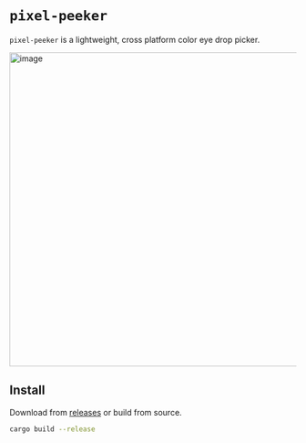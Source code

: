 # `pixel-peeker`

`pixel-peeker` is a lightweight, cross platform color eye drop picker.

<img width="620" height="550" alt="image" src="https://github.com/user-attachments/assets/ae471539-c503-4115-a69c-a065420b4ddb" />

## Install

Download from [releases](https://github.com/kdheepak/pixel-peeker/releases/latest) or build from source.

```bash
cargo build --release
```
